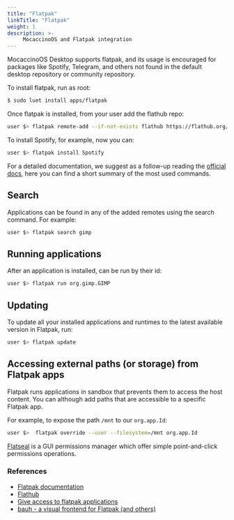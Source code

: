 ```yaml
---
title: "Flatpak"
linkTitle: "Flatpak"
weight: 1
description: >-
     MocaccinoOS and Flatpak integration
---
```


MocaccinoOS Desktop supports flatpak, and its usage is encouraged for packages like Spotify, Telegram, and others not found in the default desktop repository or community repository.

To install flatpak, run as root:

```bash
$ sudo luet install apps/flatpak
```

Once flatpak is installed, from your user add the flathub repo:

```bash
user $> flatpak remote-add --if-not-exists flathub https://flathub.org/repo/flathub.flatpakrepo
```

To install Spotify, for example, now you can: 

```bash
user $> flatpak install Spotify
```

For a detailed documentation, we suggest as a follow-up reading the [official docs](https://docs.flatpak.org/en/latest/using-flatpak.html), here you can find a short summary of the most used commands.

## Search

Applications can be found in any of the added remotes using the search command. For example:

```bash
user $> flatpak search gimp
```

## Running applications

After an application is installed, can be run by their id:

```bash
user $> flatpak run org.gimp.GIMP
```

## Updating

To update all your installed applications and runtimes to the latest available version in Flatpak, run:

```bash
user $> flatpak update
```

## Accessing external paths (or storage) from Flatpak apps

Flatpak runs applications in sandbox that prevents them to access the host content. 
You can although add paths that are accessible to a specific Flatpak app.

For example, to expose the path `/mnt` to our `org.app.Id`:

```bash
user $>  flatpak override --user --filesystem=/mnt org.app.Id
```

[Flatseal](https://flathub.org/apps/details/com.github.tchx84.Flatseal) is a GUI permissions manager which offer simple point-and-click permissions operations. 

### References

- [Flatpak documentation](https://docs.flatpak.org/en/latest/using-flatpak.html)
- [Flathub](https://flathub.org/)
- [Give access to flatpak applications](https://davejansen.com/give-full-filesystem-access-to-flatpak-installed-applications/)
- [bauh - a visual frontend for Flatpak (and others)](https://github.com/vinifmor/bauh)
